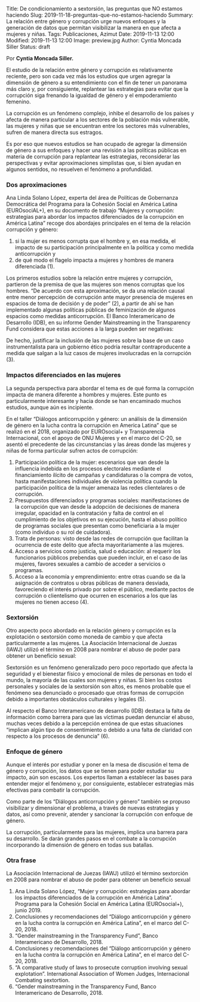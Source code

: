 Title: De condicionamiento a sextorsión, las preguntas que NO estamos haciendo
Slug: 2019-11-18-preguntas-que-no-estamos-haciendo
Summary: La relación entre género y corrupción urge nuevos enfoques y la generación de datos que permitan visibilizar la manera en que afecta a mujeres y niñas.
Tags: Publicaciones, Azimut
Date: 2019-11-13 12:00
Modified: 2019-11-13 12:00
Image: preview.jpg
Author: Cyntia Moncada Siller
Status: draft


Por **Cyntia Moncada Siller.**

El estudio de la relación entre género y corrupción es relativamente reciente, pero son cada vez más los estudios que urgen agregar la dimensión de género a su entendimiento con el fin de tener un panorama más claro y, por consiguiente, replantear las estrategias para evitar que la corrupción siga frenando la igualdad de género y el empoderamiento femenino.

La corrupción es un fenómeno complejo, inhibe el desarrollo de los países y afecta de manera particular a los sectores de la población más vulnerable, las mujeres y niñas que se encuentran entre los sectores más vulnerables, sufren de manera directa sus estragos.

Es por eso que nuevos estudios se han ocupado de agregar la dimensión de género a sus enfoques y hacer una revisión a las políticas públicas en materia de corrupción para replantear las estrategias, reconsiderar las perspectivas y evitar aproximaciones simplistas que, si bien ayudan en algunos sentidos, no resuelven el fenómeno a profundidad.

### Dos aproximaciones

Ana Linda Solano López, experta del área de Políticas de Gobernanza Democrática del Programa para la Cohesión Social en América Latina (EUROsociAL+), en su documento de trabajo “Mujeres y corrupción: estrategias para abordar los impactos diferenciados de la corrupción en América Latina” recoge dos abordajes principales en el tema de la relación corrupción y género:

1. si la mujer es menos corrupta que el hombre y, en esa medida, el impacto de su participación principalmente en la política y como medida anticorrupción y
2. de qué modo el flagelo impacta a mujeres y hombres de manera diferenciada (1).

Los primeros estudios sobre la relación entre mujeres y corrupción, partieron de la premisa de que las mujeres son menos corruptas que los hombres. “De acuerdo con esta aproximación, se da una relación causal entre menor percepción de corrupción ante mayor presencia de mujeres en espacios de toma de decisión y de poder” (2), a partir de ahí se han implementado algunas políticas públicas de feminización de algunos espacios como medidas anticorrupción. El Banco Interamericano de Desarrollo (IDB), en su informe Gender Mainstreaming in the Transparency Fund considera que estas acciones a la larga pueden ser negativas:

De hecho, justificar la inclusión de las mujeres sobre la base de un caso instrumentalista para un gobierno ético podría resultar contraproducente a medida que salgan a la luz casos de mujeres involucradas en la corrupción (3).

### Impactos diferenciados en las mujeres

La segunda perspectiva para abordar el tema es de qué forma la corrupción impacta de manera diferente a hombres y mujeres. Este punto es particularmente interesante y hacia donde se han encaminado muchos estudios, aunque aún es incipiente.

En el taller “Diálogos anticorrupción y género: un análisis de la dimensión de género en la lucha contra la corrupción en America Latina” que se realizó en el 2018, organizado por EUROsocial+ y Transparencia Internacional, con el apoyo de ONU Mujeres y en el marco del C-20, se asentó el precedente de las circunstancias y las áreas donde las mujeres y niñas de forma particular sufren actos de corrupción:

1. Participación política de la mujer: escenarios que van desde la influencia indebida en los procesos electorales mediante el financiamiento ilícito de campañas y candidaturas o la compra de votos, hasta manifestaciones individuales de violencia política cuando la participación política de la mujer amenaza las redes clientelares o de corrupción.
2. Presupuestos diferenciados y programas sociales: manifestaciones de la corrupción que van desde la adopción de decisiones de manera irregular, opacidad en la contratación y falta de control en el cumplimiento de los objetivos en su ejecución, hasta el abuso político de programas sociales que presentan como beneficiaria a la mujer (como individuo o su rol de cuidadora).
3. Trata de personas: visto desde las redes de corrupción que facilitan la ocurrencia de este delito que afecta mayoritariamente a las mujeres.
4. Acceso a servicios como justicia, salud o educación: al requerir los funcionarios públicos prebendas que pueden incluir, en el caso de las mujeres, favores sexuales a cambio de acceder a servicios o programas.
5. Acceso a la economía y emprendimiento: entre otras cuando se da la asignación de contratos u obras públicas de manera desviada, favoreciendo el interés privado por sobre el público, mediante pactos de corrupción o clientelismo que ocurren en escenarios a los que las mujeres no tienen acceso (4).

### Sextorsión

Otro aspecto poco abordado en la relación género y corrupción es la explotación o sextorsión como moneda de cambio y que afecta particularmente a las mujeres. La Asociación Internacional de Juezas (IAWJ) utilizó el término en 2008 para nombrar el abuso de poder para obtener un beneficio sexual:

Sextorsión es un fenómeno generalizado pero poco reportado que afecta la seguridad y el bienestar físico y emocional de miles de personas en todo el mundo, la mayoría de las cuales son mujeres y niñas. Si bien los costos personales y sociales de la sextorsión son altos, es menos probable que el fenómeno sea denunciado o procesado que otras formas de corrupción debido a importantes obstáculos culturales y legales (5).

Al respecto el Banco Interamericano de desarrollo (IDB) destaca la falta de información como barrera para que las víctimas puedan denunciar el abuso, muchas veces debido a la percepción errónea de que estas situaciones “implican algún tipo de consentimiento o debido a una falta de claridad con respecto a los procesos de denuncia” (6).

### Enfoque de género

Aunque el interés por estudiar y poner en la mesa de discusión el tema de género y corrupción, los datos que se tienen para poder estudiar su impacto, aún son escasos. Los expertos llaman a establecer las bases para entender mejor el fenómeno y, por consiguiente, establecer estrategias más efectivas para combatir la corrupción.

Como parte de los “Diálogos anticorrupción y género” también se propuso visibilizar y dimensionar el problema, a través de nuevas estrategias y datos, así como prevenir, atender y sancionar la corrupción con enfoque de género.

La corrupción, particularmente para las mujeres, implica una barrera para su desarrollo. Se darán grandes pasos en el combate a la corrupción incorporando la dimensión de género en todas sus batallas.

### Otra frase

La Asociación Internacional de Juezas (IAWJ) utilizó el término sextorción en 2008 para nombrar el abuso de poder para obtener un beneficio sexual

1. Ana Linda Solano López, “Mujer y corrupción: estrategias para abordar los impactos diferenciados de la corrupción en América Latina”. Programa para la Cohesión Social en América Latina (EUROsocial+), junio 2019.
2. Conclusiones y recomendaciones del “Diálogo anticorrupción y género en la lucha contra la corrupción en América Latina”, en el marco del C-20, 2018.
3. “Gender mainstreaming in the Transparency Fund”, Banco Interamericano de Desarrollo, 2018.
4. Conclusiones y recomendaciones del “Diálogo anticorrupción y género en la lucha contra la corrupción en América Latina”, en el marco del C-20, 2018.
5. “A comparative study of laws to prosecute corruption involving sexual explotation”. International Association of Women Judges, Internacional Combating sextortion.
6. “Gender mainstreaming in the Transparency Fund, Banco Interamericano de Desarrollo, 2018.
